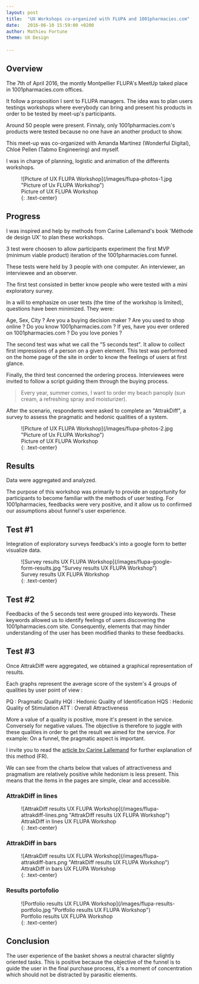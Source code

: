 ```yaml
---
layout: post
title:  "UX Workshops co-organized with FLUPA and 1001pharmacies.com"
date:   2016-06-10 15:59:00 +0200
author: Mathieu Fortune
theme: UX Design

---
```



## Overview

The 7th of April 2016, the montly Montpellier FLUPA's MeetUp taked place in 1001pharmacies.com offices.

It follow a proposition I sent to FLUPA managers. The idea was to plan users testings workshops where everybody can bring and present his products in order to be tested by meet-up's participants.

Around 50 people were present. Finnaly, only 1001pharmacies.com's products were tested because no one have an another product to show.

This meet-up was co-organized with Amanda Martinez (Wonderful Digital), Chloé Pellen (Tabmo Engineering) and myself.

I was in charge of planning, logistic and animation of the differents workshops.


<figure markdown="1" class="text-center">
![Picture of UX FLUPA Workshop](/images/flupa-photos-1.jpg "Picture of Ux FLUPA Workshop")
<figcaption>
  Picture of UX FLUPA Workshop
</figcaption>
{: .text-center}
</figure>


## Progress

I was inspired and help by methods from Carine Lallemand's book 'Méthode de design UX' to plan these workshops.

3 test were choosen to allow participants experiment the first MVP (minimum viable product) iteration of the 1001pharmacies.com funnel.

These tests were held by 3 people with one computer. An interviewer, an interviewee and an observer.

The first test consisted in better know people who were tested with a mini exploratory survey.

In a will to emphasize on user tests (the time of the workshop is limited), questions have been minimized.
They were:

Age, Sex, City ?
Are you a buying decision maker ?
Are you used to shop online ?
Do you know 1001pharmacies.com ?
If yes, have you ever ordered on 1001pharmacies.com ?
Do you love ponies ?

The second test was what we call the "5 seconds test".
It allow to collect first impressions of a person on a given element.
This test was performed on the home page of the site in order to know the feelings of users at first glance.

Finally, the third test concerned the ordering process. Interviewees were invited to follow a script guiding them through the buying process.

<blockquote>
Every year, summer comes, I want to order my beach panoply (sun cream, a refreshing spray and moisturizer).
</blockquote>

After the scenario, respondents were asked to complete an "AttrakDiff", a survey to assess the pragmatic and hedonic qualities of a system.

<figure markdown="1" class="text-center">
![Picture of UX FLUPA Workshop](/images/flupa-photos-2.jpg "Picture of Ux FLUPA Workshop")
<figcaption>
  Picture of UX FLUPA Workshop
</figcaption>
{: .text-center}
</figure>


## Results

Data were aggregated and analyzed.

The purpose of this workshop was primarily to provide an opportunity for participants to become familiar with the methods of user testing.
For 1001pharmacies, feedbacks were very positive, and it allow us to confirmed our assumptions about funnel's user experience.


## Test #1

Integration of exploratory surveys feedback's into a google form to better visualize data.

<figure markdown="1" class="text-center">
![Survey results UX FLUPA Workshop](/images/flupa-google-form-results.jpg "Survey results UX FLUPA Workshop")
<figcaption>
  Survey results UX FLUPA Workshop
</figcaption>
{: .text-center}
</figure>

## Test #2

Feedbacks of the 5 seconds test were grouped into keywords.
These keywords allowed us to identify feelings of users discovering the 1001pharmacies.com site.
Consequently, elements that may hinder understanding of the user has been modified thanks to these feedbacks.


## Test #3

Once AttrakDiff were aggregated, we obtained a graphical representation of results.

Each graphs represent the average score of the system's 4 groups of qualities by user point of view :

PQ : Pragmatic Quality
HQI : Hedonic Quality of Identification
HQS : Hedonic Quality of Stimulation
ATT : Overall Attractiveness

More a value of a quality is positive, more it's present in the service. Conversely for negative values. The objective is therefore to juggle with these qualities in order to get the result we aimed for the service. For example: On a funnel, the pragmatic aspect is important.

I invite you to read the [article by Carine Lallemand](https://uxmind.eu/2014/06/23/attrakdiff-evaluation-quantitative-ux/ "Carine Lallemand's article") for further explanation of this method (FR).

We can see from the charts below that values of attractiveness and pragmatism are relatively positive while hedonism is less present. This means that the items in the pages are simple, clear and accessible.


### AttrakDiff in lines

<figure markdown="1" class="text-center">
![AttrakDiff results UX FLUPA Workshop](/images/flupa-attrakdiff-lines.png "AttrakDiff results UX FLUPA Workshop")
<figcaption>
  AttrakDiff in lines UX FLUPA Workshop
</figcaption>
{: .text-center}
</figure>

### AttrakDiff in bars

<figure markdown="1" class="text-center">
![AttrakDiff results UX FLUPA Workshop](/images/flupa-attrakdiff-bars.png "AttrakDiff results UX FLUPA Workshop")
<figcaption>
  AttrakDiff in bars UX FLUPA Workshop
</figcaption>
{: .text-center}
</figure>

### Results portofolio

<figure markdown="1" class="text-center">
![Portfolio results UX FLUPA Workshop](/images/flupa-results-portfolio.jpg "Portfolio results UX FLUPA Workshop")
<figcaption>
  Portfolio results UX FLUPA Workshop
</figcaption>
{: .text-center}
</figure>


## Conclusion

The user experience of the basket shows a neutral character slightly oriented tasks. This is positive because the objective of the funnel is to guide the user in the final purchase process, it's a moment of concentration which should not be distracted by parasitic elements.

